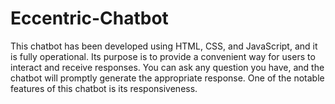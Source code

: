 # Eccentric-Chatbot
This chatbot has been developed using HTML, CSS, and JavaScript, and it is fully operational. Its purpose is to provide a convenient way for users to interact and receive responses. You can ask any question you have, and the chatbot will promptly generate the appropriate response.  One of the notable features of this chatbot is its responsiveness.
